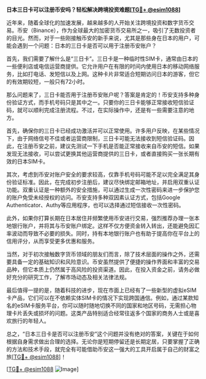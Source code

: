 **日本三日卡可以注册币安吗？轻松解决跨境投资难题[[TG💪+ @esim1088](https://t.me/s/esim1088)]**

近年来，随着全球化的加速发展，越来越多的人开始关注跨境投资和数字货币交易。币安（Binance），作为全球最大的加密货币交易所之一，吸引了无数投资者的目光。然而，对于一些刚接触币安的新手来说，尤其是那些身在日本的用户，可能会遇到一个问题：日本的三日卡是否可以用于注册币安账户？

首先，我们需要了解什么是“三日卡”。三日卡是一种临时性SIM卡，通常由日本的一些便利店或电信运营商提供。它允许用户在有限的时间内使用日本的移动网络服务，比如打电话、发短信以及上网。这种卡片非常适合短期访问日本的游客，但它的有效期较短，一般只有72小时。

那么问题来了，三日卡能否用于注册币安账户呢？答案是肯定的！币安支持多种身份验证方式，而手机号码只是其中之一。只要你的三日卡能够正常接收短信验证码，就可以顺利完成注册流程。不过，在实际操作中，还是有一些需要注意的地方。

首先，确保你的三日卡已经成功激活并可以正常使用。许多用户反映，在某些情况下，由于网络信号不佳或者运营商限制，三日卡可能无法接收到短信验证码。因此，在注册币安之前，建议先测试一下手机是否能正常接收来自币安的短信。如果发现无法接收，可以尝试更换其他运营商提供的三日卡，或者直接购买一张长期有效的日本SIM卡。

其次，考虑到币安对账户安全的要求较高，仅靠手机号码可能不足以完全满足其身份验证标准。因此，在完成初步注册后，建议尽快绑定邮箱地址，并启用双重认证功能。双重认证是一种额外的安全措施，可以通过生成一次性密码来进一步保护您的账户免受未经授权的访问。币安支持多种双因素认证方式，包括Google Authenticator、Authy等应用程序，也可以选择通过短信接收一次性密码。

此外，如果你打算长期在日本居住并频繁使用币安进行交易，强烈推荐办理一张本地银行账户，并将其与币安账户绑定。这样不仅方便资金转入转出，还能避免因汇率波动而导致不必要的损失。同时，持有本地银行账户也有助于提高你在平台上的信用评分，从而享受更多优惠和服务。

当然，对于初次接触数字货币领域的朋友们而言，除了技术层面的操作之外，还需要具备一定的基础知识和风险意识。币安虽然提供了便捷的操作界面和丰富的交易品种，但它本质上仍然属于高风险的投资渠道。因此，在投入资金之前，请务必做好充分的研究工作，了解市场动态及相关法律法规。

最后值得一提的是，随着科技的进步，现在市面上已经有了一些新型的虚拟eSIM卡产品，它们可以在不依赖实体SIM卡的情况下实现跨国通信。例如，通过某款知名的eSIM卡服务平台，你可以随时随地切换不同的国家和地区号码，无需担心物理卡片丢失或损坏的问题。这类产品特别适合经常往返多个国家的商务人士或是喜欢旅行的年轻人。

总之，“日本三日卡是否可以注册币安”这个问题并没有绝对的答案，关键在于如何根据自身需求做出合理的选择。无论你是短期停留还是长期定居，只要掌握了正确的方法和技术手段，就完全有可能借助币安这一强大的工具开启属于自己的财富之旅[[TG💪+ @esim1088](https://t.me/s/esim1088)]！

[[TG💪+ @esim1088](https://t.me/s/esim1088) ![Image](https://i.postimg.cc/4NQfJmqS/Snipaste-2025-05-13-00-14-12.png)]